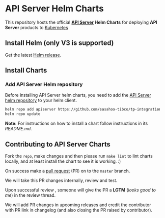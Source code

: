 # API Server Helm Charts

This repository hosts the official **[API Server](https://github.com/sasahoo-tibco/tp-integration/tree/main/helm/charts/apiserver) Helm Charts** for deploying **API Server** products to [Kubernetes](https://kubernetes.io/)

## Install Helm (only V3 is supported)

Get the latest [Helm release](https://github.com/helm/helm#install).

## Install Charts

### Add API Server Helm repository

Before installing API Server helm charts, you need to add the [API Server helm repository](https://github.com/sasahoo-tibco/tp-integration/tree/main/helm/charts/apiserver) to your helm client.

```bash
helm repo add apiserver https://github.com/sasahoo-tibco/tp-integration/tree/main/helm/charts/apiserver
helm repo update
```

**Note:** For instructions on how to install a chart follow instructions in its _README.md_.

## Contributing to API Server Charts

Fork the `repo`, make changes and then please run `make lint` to lint charts locally, and at least install the chart to see it is working. :)

On success make a [pull request](https://help.github.com/articles/using-pull-requests) (PR) on to the `master` branch.

We will take this PR changes internally, review and test.

Upon successful review , someone will give the PR a __LGTM__ (_looks good to me_) in the review thread.

We will add PR changes in upcoming releases and credit the contributor with PR link in changelog (and also closing the PR raised by contributor).


